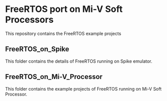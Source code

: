 # FreeRTOS port on Mi-V Soft Processors

This repository contains the FreeRTOS example projects

## FreeRTOS_on_Spike
   This folder contains the details of FreeRTOS running on Spike emulator.
   
## FreeRTOS_on_Mi-V_Processor
   This folder contains the example projects of FreeRTOS running on Mi-V Soft Processor.

